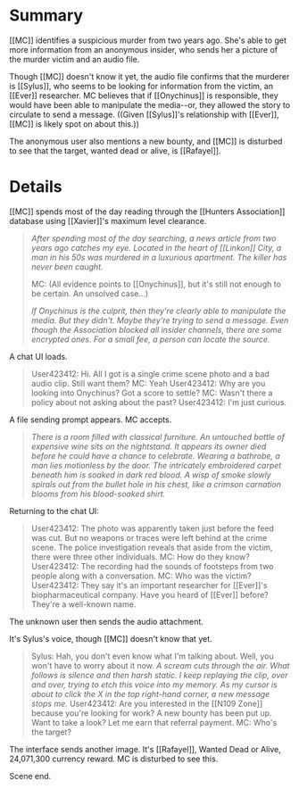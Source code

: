 # Summary
[[MC]] identifies a suspicious murder from two years ago. She's able to get more information from an anonymous insider, who sends her a picture of the murder victim and an audio file.

Though [[MC]] doesn't know it yet, the audio file confirms that the murderer is [[Sylus]], who seems to be looking for information from the victim, an [[Ever]] researcher. MC believes that if [[Onychinus]] is responsible, they would have been able to manipulate the media--or, they allowed the story to circulate to send a message. ((Given [[Sylus]]'s relationship with [[Ever]], [[MC]] is likely spot on about this.))

The anonymous user also mentions a new bounty, and [[MC]] is disturbed to see that the target, wanted dead or alive, is [[Rafayel]].

# Details
[[MC]] spends most of the day reading through the [[Hunters Association]] database using [[Xavier]]'s maximum level clearance. 

> *After spending most of the day searching, a news article from two years ago catches my eye.
> Located in the heart of [[Linkon]] City, a man in his 50s was murdered in a luxurious apartment. The killer has never been caught.*
> 
> MC: (All evidence points to [[Onychinus]], but it's still not enough to be certain. An unsolved case...)
> 
> *If Onychinus is the culprit, then they're clearly able to manipulate the media. But they didn't. Maybe they're trying to send a message. Even though the Association blocked all insider channels, there are some encrypted ones. For a small fee, a person can locate the source.*

A chat UI loads.

> User423412: Hi. All I got is a single crime scene photo and a bad audio clip. Still want them?
> MC: Yeah
> User423412: Why are you looking into Onychinus? Got a score to settle?
> MC: Wasn't there a policy about not asking about the past?
> User423412: I'm just curious.

A file sending prompt appears. MC accepts.

> *There is a room filled with classical furniture. An untouched bottle of expensive wine sits on the nightstand. It appears its owner died before he could have a chance to celebrate. Wearing a bathrobe, a man lies motionless by the door. The intricately embroidered carpet beneath him is soaked in dark red blood. A wisp of smoke slowly spirals out from the bullet hole in his chest, like a crimson carnation blooms from his blood-soaked shirt.*

Returning to the chat UI:
> User423412: The photo was apparently taken just before the feed was cut. But no weapons or traces were left behind at the crime scene. The police investigation reveals that aside from the victim, there were three other individuals.
> MC: How do they know?
> User423412: The recording had the sounds of footsteps from two people along with a conversation.
> MC: Who was the victim?
> User423412: They say it's an important researcher for [[Ever]]'s biopharmaceutical company. Have you heard of [[Ever]] before? They're a well-known name.

The unknown user then sends the audio attachment.

It's Sylus's voice, though [[MC]] doesn't know that yet.
> Sylus: Hah, you don't even know what I'm talking about. Well, you won't have to worry about it now.
> *A scream cuts through the air. What follows is silence and then harsh static.
> I keep replaying the clip, over and over, trying to etch this voice into my memory. As my cursor is about to click the X in the top right-hand corner, a new message stops me.*
> User423412: Are you interested in the [[N109 Zone]] because you're looking for work? A new bounty has been put up. Want to take a look? Let me earn that referral payment.
> MC: Who's the target?

The interface sends another image. It's [[Rafayel]], Wanted Dead or Alive, 24,071,300 currency reward. MC is disturbed to see this.

Scene end.